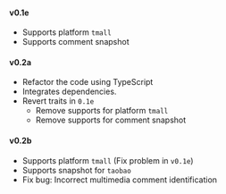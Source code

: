 #### v0.1e

- Supports platform `tmall`
- Supports comment snapshot





#### v0.2a

- Refactor the code using TypeScript
- Integrates dependencies.
- Revert traits in `0.1e`
  - Remove supports for platform `tmall`
  - Remove supports for comment snapshot





#### v0.2b

- Supports platform `tmall` (Fix problem in `v0.1e`)
- Supports snapshot for `taobao`
- Fix bug: Incorrect multimedia comment identification

